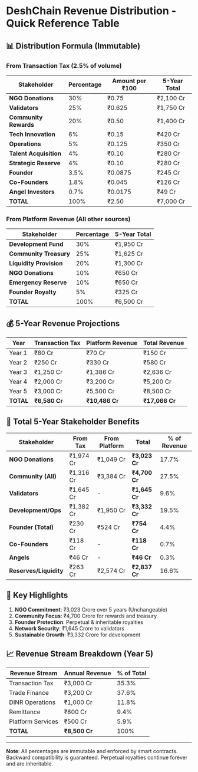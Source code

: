 # DeshChain Revenue Distribution - Quick Reference Table

## 📊 Distribution Formula (Immutable)

### From Transaction Tax (2.5% of volume)

| Stakeholder | Percentage | Amount per ₹100 | 5-Year Total |
|------------|------------|----------------|--------------|
| **NGO Donations** | 30% | ₹0.75 | ₹2,100 Cr |
| **Validators** | 25% | ₹0.625 | ₹1,750 Cr |
| **Community Rewards** | 20% | ₹0.50 | ₹1,400 Cr |
| **Tech Innovation** | 6% | ₹0.15 | ₹420 Cr |
| **Operations** | 5% | ₹0.125 | ₹350 Cr |
| **Talent Acquisition** | 4% | ₹0.10 | ₹280 Cr |
| **Strategic Reserve** | 4% | ₹0.10 | ₹280 Cr |
| **Founder** | 3.5% | ₹0.0875 | ₹245 Cr |
| **Co-Founders** | 1.8% | ₹0.045 | ₹126 Cr |
| **Angel Investors** | 0.7% | ₹0.0175 | ₹49 Cr |
| **TOTAL** | 100% | ₹2.50 | ₹7,000 Cr |

### From Platform Revenue (All other sources)

| Stakeholder | Percentage | 5-Year Total |
|------------|------------|--------------|
| **Development Fund** | 30% | ₹1,950 Cr |
| **Community Treasury** | 25% | ₹1,625 Cr |
| **Liquidity Provision** | 20% | ₹1,300 Cr |
| **NGO Donations** | 10% | ₹650 Cr |
| **Emergency Reserve** | 10% | ₹650 Cr |
| **Founder Royalty** | 5% | ₹325 Cr |
| **TOTAL** | 100% | ₹6,500 Cr |

## 💰 5-Year Revenue Projections

| Year | Transaction Tax | Platform Revenue | Total Revenue |
|------|----------------|-----------------|---------------|
| Year 1 | ₹80 Cr | ₹70 Cr | ₹150 Cr |
| Year 2 | ₹250 Cr | ₹330 Cr | ₹580 Cr |
| Year 3 | ₹1,250 Cr | ₹1,386 Cr | ₹2,636 Cr |
| Year 4 | ₹2,000 Cr | ₹3,200 Cr | ₹5,200 Cr |
| Year 5 | ₹3,000 Cr | ₹5,500 Cr | ₹8,500 Cr |
| **TOTAL** | **₹6,580 Cr** | **₹10,486 Cr** | **₹17,066 Cr** |

## 🎯 Total 5-Year Stakeholder Benefits

| Stakeholder | From Tax | From Platform | Total | % of Revenue |
|------------|----------|--------------|-------|--------------|
| **NGO Donations** | ₹1,974 Cr | ₹1,049 Cr | **₹3,023 Cr** | 17.7% |
| **Community (All)** | ₹1,316 Cr | ₹3,384 Cr | **₹4,700 Cr** | 27.5% |
| **Validators** | ₹1,645 Cr | - | **₹1,645 Cr** | 9.6% |
| **Development/Ops** | ₹1,382 Cr | ₹1,950 Cr | **₹3,332 Cr** | 19.5% |
| **Founder (Total)** | ₹230 Cr | ₹524 Cr | **₹754 Cr** | 4.4% |
| **Co-Founders** | ₹118 Cr | - | **₹118 Cr** | 0.7% |
| **Angels** | ₹46 Cr | - | **₹46 Cr** | 0.3% |
| **Reserves/Liquidity** | ₹263 Cr | ₹2,574 Cr | **₹2,837 Cr** | 16.6% |

## 🌟 Key Highlights

1. **NGO Commitment**: ₹3,023 Crore over 5 years (Unchangeable)
2. **Community Focus**: ₹4,700 Crore for rewards and treasury
3. **Founder Protection**: Perpetual & inheritable royalties
4. **Network Security**: ₹1,645 Crore to validators
5. **Sustainable Growth**: ₹3,332 Crore for development

## 📈 Revenue Stream Breakdown (Year 5)

| Revenue Stream | Annual Revenue | % of Total |
|----------------|---------------|------------|
| Transaction Tax | ₹3,000 Cr | 35.3% |
| Trade Finance | ₹3,200 Cr | 37.6% |
| DINR Operations | ₹1,000 Cr | 11.8% |
| Remittance | ₹800 Cr | 9.4% |
| Platform Services | ₹500 Cr | 5.9% |
| **TOTAL** | **₹8,500 Cr** | 100% |

---

**Note**: All percentages are immutable and enforced by smart contracts. Backward compatibility is guaranteed. Perpetual royalties continue forever and are inheritable.